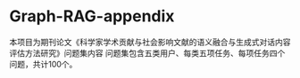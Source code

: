# Graph-RAG-appendix
 本项目为期刊论文《科学家学术贡献与社会影响文献的语义融合与生成式对话内容评估方法研究》问题集内容
 问题集包含五类用户、每类五项任务、每项任务四个问题，共计100个。
